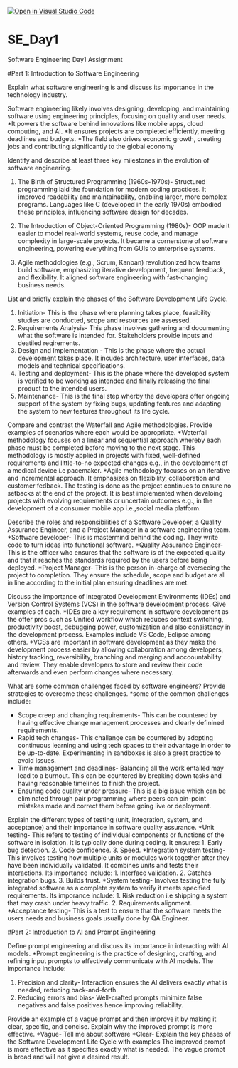 [![Open in Visual Studio Code](https://classroom.github.com/assets/open-in-vscode-2e0aaae1b6195c2367325f4f02e2d04e9abb55f0b24a779b69b11b9e10269abc.svg)](https://classroom.github.com/online_ide?assignment_repo_id=18342217&assignment_repo_type=AssignmentRepo)
# SE_Day1
Software Engineering Day1 Assignment

#Part 1: Introduction to Software Engineering

Explain what software engineering is and discuss its importance in the technology industry.

Software engineering likely involves designing, developing, and maintaining software using engineering principles, focusing on quality and user needs.
*It powers the software behind innovations like mobile apps, cloud computing, and AI.
*It ensures projects are completed efficiently, meeting deadlines and budgets.
*The field also drives economic growth, creating jobs and contributing significantly to the global economy

Identify and describe at least three key milestones in the evolution of software engineering.
1. The Birth of Structured Programming (1960s-1970s)-  Structured programming laid the foundation for modern coding practices. It improved readability and maintainability, enabling larger, more complex programs. Languages like C (developed in the early 1970s) embodied these principles, influencing software design for decades.

2. The Introduction of Object-Oriented Programming (1980s)- OOP made it easier to model real-world systems, reuse code, and manage complexity in large-scale projects. It became a cornerstone of software engineering, powering everything from GUIs to enterprise systems.
3.  Agile methodologies (e.g., Scrum, Kanban) revolutionized how teams build software, emphasizing iterative development, frequent feedback, and flexibility. It aligned software engineering with fast-changing business needs.

List and briefly explain the phases of the Software Development Life Cycle.
1. Initiation- This is the phase where planning takes place, feasibility studies are conducted, scope and resources are assessed.
2. Requirements Analysis- This phase involves gathering and documenting what the software is intended for. Stakeholders provide inputs and deatiled reqirements.
3. Design and Implementation - This is the phase where the actual development takes place. It incudes architecture, user interfaces, data models and technical specifications.
4. Testing and deployment- This is the phase where the developed system is verified to be working as intended and finally releasing the final product to the intended users.
5. Maintenance- This is the final step wherby the developers offer ongoing support of the system by fixing bugs, updating features and adapting the system to new features throughout its life cycle.

Compare and contrast the Waterfall and Agile methodologies. Provide examples of scenarios where each would be appropriate.
*Waterfall methodology focuses on a linear and sequential approach whereby each phase must be completed before moving to the next stage. This methodology is mostly applied in projects with fixed, well-defined requirements and little-to-no expected changes e.g., in the development of a medical device i.e pacemaker.
*Agile methodology focuses on an iterative and incremental approach. It emphasizes on flexibility, collaboration and customer fedback. The testing is done as the project continues to ensure no setbacks at the end of the project. It is best implemented when develoing projects with evolving requirements or uncertain outcomes e.g., in the development of a consumer mobile app i.e.,social media platform.

Describe the roles and responsibilities of a Software Developer, a Quality Assurance Engineer, and a Project Manager in a software engineering team.
*Software developer- This is mastermind behind the coding. They write code to turn ideas into functional software.
*Quality Assurance Engineer- This is the officer who ensures that the software is of the expected quality and that it reaches the standards required by the users before being deployed.
*Project Manager- This is the person in-charge of overseeing the project to completion. They ensure the schedule, scope and budget are all in line according to the initial plan ensuring deadlines are met.

Discuss the importance of Integrated Development Environments (IDEs) and Version Control Systems (VCS) in the software development process. Give examples of each.
*IDEs are a key requirement in software development as the offer pros such as Unified workflow which reduces context switching, productivity boost, debugging power, customization and also consistency in the development process. Examples include VS Code, Eclipse among others.
*VCSs are important in software development as they make the development process easier by allowing collaboration among developers, history tracking, reversibility, branching and merging and accoountability and review. They enable developers to store and review their code afterwards and even perform changes where necessary.

What are some common challenges faced by software engineers? Provide strategies to overcome these challenges.
*some of the common challenges include:
- Scope creep and changing requirements- This can be countered by having effective change management processes and clearly definined requirements.
- Rapid tech changes- This challange can be countered by adopting continuous learning and using tech spaces to their advantage in order to be up-to-date. Experimenting in sandboxes is also a great practice to avoid issues.
- Time management and deadlines- Balancing all the work entailed may lead to a burnout. This can be countered by breaking down tasks and having reasonable timelines to finish the project.
- Ensuring code quality under pressure- This is a big issue which can be eliminated through pair programming where peers can pin-point mistakes made and correct them before going live or deployment.

Explain the different types of testing (unit, integration, system, and acceptance) and their importance in software quality assurance.
*Unit testing- This refers to testing of individual components or functions of the software in isolation. It is typically done during coding. It ensures: 1. Early bug detection. 2. Code confidence. 3. Speed.
*Integration system testing- This involves testing how multiple units or modules work together after they have been individually validated. It combines units and tests their interactions. Its importance include: 1. Interface validation. 2. Catches integration bugs. 3. Builds trust.
*System testing- Involves testing the fully integrated software as a complete system to verify it meets specified requirements. Its imporance include: 1. Risk reduction i.e shipping a system that may crash under heavy traffic. 2. Requirements alignment.
*Acceptance testing- This is a test to ensure that the software meets the users needs and business goals usually done by QA Engineer.

#Part 2: Introduction to AI and Prompt Engineering


Define prompt engineering and discuss its importance in interacting with AI models.
*Prompt engineering is the practice of designing, crafting, and refining input prompts to effectively communicate with AI models. The importance include:
1. Precision and clarity- Interaction ensures the AI delivers exactly what is needed, reducing back-and-forth.
2. Reducing errors and bias- Well-crafted prompts minimize false negatives and false positives hence improving reliability.

Provide an example of a vague prompt and then improve it by making it clear, specific, and concise. Explain why the improved prompt is more effective.
*Vague- Tell me about software
*Clear- Explain the key phases of the Software Development Life Cycle with examples
The improved prompt is more effective as it specifies exactly what is needed. The vague prompt is broad and will not give a desired result.


